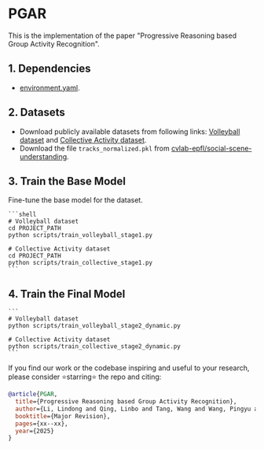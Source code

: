 # PGAR
This is the implementation of the paper "Progressive Reasoning based Group Activity Recognition".

## 1. Dependencies
- [environment.yaml](https://github.com/li-lindong/PGAR/blob/main/environment.yaml).

## 2. Datasets
- Download publicly available datasets from following links: [Volleyball dataset](http://vml.cs.sfu.ca/wp-content/uploads/volleyballdataset/volleyball.zip) and [Collective Activity dataset](http://vhosts.eecs.umich.edu/vision//ActivityDataset.zip).
- Download the file `tracks_normalized.pkl` from [cvlab-epfl/social-scene-understanding](https://raw.githubusercontent.com/wjchaoGit/Group-Activity-Recognition/master/data/volleyball/tracks_normalized.pkl).

## 3. Train the Base Model
Fine-tune the base model for the dataset. 
    
    ```shell
    # Volleyball dataset
    cd PROJECT_PATH 
    python scripts/train_volleyball_stage1.py
    
    # Collective Activity dataset
    cd PROJECT_PATH 
    python scripts/train_collective_stage1.py
    ```

## 4. Train the Final Model
    ```
    # Volleyball dataset
    python scripts/train_volleyball_stage2_dynamic.py

    # Collective Activity dataset
    python scripts/train_collective_stage2_dynamic.py
    ```

If you find our work or the codebase inspiring and useful to your research, please consider ⭐starring⭐ the repo and citing:
```bibtex
@article{PGAR,
  title={Progressive Reasoning based Group Activity Recognition},
  author={Li, Lindong and Qing, Linbo and Tang, Wang and Wang, Pingyu and Gou, Haosong and Zhu, Ce},
  booktitle={Major Revision},
  pages={xx--xx},
  year={2025}
}
```
